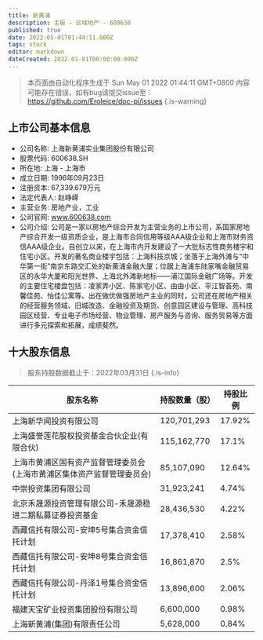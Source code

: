 ```yaml
---
title: 新黄浦
description: 主板 - 区域地产 - 600638
published: true
date: 2022-05-01T01:44:11.000Z
tags: stock
editor: markdown
dateCreated: 2022-01-01T00:00:00.000Z
---
```


> 本页面由自动化程序生成于 Sun May 01 2022 01:44:11 GMT+0800
> 内容可能存在错误，如有bug请提交issue至：https://github.com/Eroleice/doc-pi/issues
{.is-warning}

## 上市公司基本信息
- 公司名称: 上海新黄浦实业集团股份有限公司
- 股票代码: 600638.SH
- 所在地: 上海 - 上海市
- 成立日期: 1996年09月23日
- 注册资本: 67,339.679万元
- 法定代表人: 赵峥嵘
- 主营业务: 房地产业，工业
- 公司官网: www.600638.com
- 公司介绍: 公司是一家以房地产综合开发为主营业务的上市公司，系国家房地产综合开发一级资质企业，是上海市合同信用等级AAA级企业和上海市财务资信AAA级企业。自创立以来，在上海市内开发建设了一大批标志性商务楼宇和住宅小区。开发的著名商业楼宇包括：上海科技京城；坐落于上海外滩与“中华第一街”南京东路交汇处的新黄浦金融大厦；位踞上海浦东陆家嘴金融贸易区的永华大厦和阳光世界、上海北外滩新地标——浦江国际金融广场等。开发的主要住宅楼盘包括：凌家弄小区、陈家宅小区、由由小区、平江智荟苑、南馨佳苑、怡佳公寓等。出在做优做强房地产主业的同时，公司还在房地产相关的经营服务领域、旧城改造、金融投资及期货、创意园区建设与管理、高科技园区经营、专业电子市场经营、物业管理、房产服务与咨询、服务贸易等方面进行多元探索和拓展，成绩斐然。


## 十大股东信息
> 股东持股数据截止于：2022年03月31日
{.is-info}

| 股东名称 | 持股数量（股） | 持股比例 |
| --- | --- | --- |
| 上海新华闻投资有限公司 | 120,701,293 | 17.92% |
| 上海盛誉莲花股权投资基金合伙企业(有限合伙) | 115,162,770 | 17.1% |
| 上海市黄浦区国有资产监督管理委员会(上海市黄浦区集体资产监督管理委员会) | 85,107,090 | 12.64% |
| 中崇投资集团有限公司 | 31,923,241 | 4.74% |
| 北京禾晟源投资管理有限公司-禾晟源稳进二期私募证券投资基金 | 28,436,530 | 4.22% |
| 西藏信托有限公司-安坤5号集合资金信托计划 | 17,378,410 | 2.58% |
| 西藏信托有限公司-安坤8号集合资金信托计划 | 16,861,870 | 2.5% |
| 西藏信托有限公司-丹泽1号集合资金信托计划 | 13,896,600 | 2.06% |
| 福建天宝矿业投资集团股份有限公司 | 6,600,000 | 0.98% |
| 上海新黄浦(集团)有限责任公司 | 5,628,000 | 0.84% |




